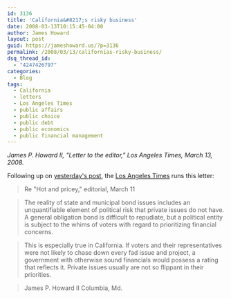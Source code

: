 ```yaml
---
id: 3136
title: 'California&#8217;s risky business'
date: 2008-03-13T10:15:45-04:00
author: James Howard
layout: post
guid: https://jameshoward.us/?p=3136
permalink: /2008/03/13/californias-risky-business/
dsq_thread_id:
  - "4247426797"
categories:
  - Blog
tags:
  - California
  - letters
  - Los Angeles Times
  - public affairs
  - public choice
  - public debt
  - public economics
  - public financial management
---
```

_James P. Howard II, "Letter to the editor," Los Angeles Times, March 13, 2008._

Following up on [yesterday's post](https://jameshoward.us/2008/03/12/government-bonds-arent-that-reliable/), the [Los Angeles Times](http://www.latimes.com) runs this letter:

> Re "Hot and pricey," editorial, March 11

> The reality of state and municipal bond issues includes an unquantifiable element of political risk that private issues do not have. A general obligation bond is difficult to repudiate, but a political entity is subject to the whims of voters with regard to prioritizing financial concerns.

> This is especially true in California. If voters and their representatives were not likely to chase down every fad issue and project, a government with otherwise sound financials would possess a rating that reflects it. Private issues usually are not so flippant in their priorities.

> James P. Howard II
> Columbia, Md.
